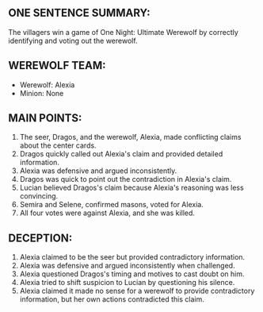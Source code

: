 ## ONE SENTENCE SUMMARY:
The villagers win a game of One Night: Ultimate Werewolf by correctly identifying and voting out the werewolf.

## WEREWOLF TEAM:
- Werewolf: Alexia
- Minion: None

## MAIN POINTS:
1. The seer, Dragos, and the werewolf, Alexia, made conflicting claims about the center cards.
2. Dragos quickly called out Alexia's claim and provided detailed information.
3. Alexia was defensive and argued inconsistently.
4. Dragos was quick to point out the contradiction in Alexia's claim.
5. Lucian believed Dragos's claim because Alexia's reasoning was less convincing.
6. Semira and Selene, confirmed masons, voted for Alexia.
7. All four votes were against Alexia, and she was killed.

## DECEPTION:
1. Alexia claimed to be the seer but provided contradictory information.
2. Alexia was defensive and argued inconsistently when challenged.
3. Alexia questioned Dragos's timing and motives to cast doubt on him.
4. Alexia tried to shift suspicion to Lucian by questioning his silence.
5. Alexia claimed it made no sense for a werewolf to provide contradictory information, but her own actions contradicted this claim.